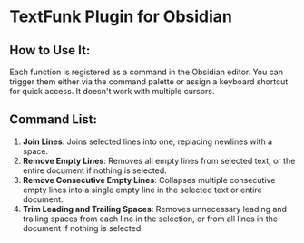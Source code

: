 # TextFunk Plugin for Obsidian

## How to Use It:
Each function is registered as a command in the Obsidian editor. You can trigger them either via the command palette or assign a keyboard shortcut for quick access. It doesn't work with multiple cursors.

## Command List:
1. **Join Lines**: Joins selected lines into one, replacing newlines with a space.
2. **Remove Empty Lines**: Removes all empty lines from selected text, or the entire document if nothing is selected.
3. **Remove Consecutive Empty Lines**: Collapses multiple consecutive empty lines into a single empty line in the selected text or entire document.
4. **Trim Leading and Trailing Spaces**: Removes unnecessary leading and trailing spaces from each line in the selection, or from all lines in the document if nothing is selected.
